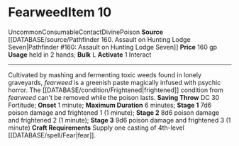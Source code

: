 ﻿---
actions: '[one-action]'
bulk: L
duration: 6 minutes
id: '828'
item_category: Alchemical Items
item_subcategory: Alchemical Poisons
level: '10'
name: Fearweed
onset: 1 minute
price: 160 gp
rarity: Uncommon
saving_throw: DC 30 Fortitude
source: '[[DATABASE/source/Pathfinder 160. Assault on Hunting Lodge Seven|Pathfinder
  #160: Assault on Hunting Lodge Seven]]'
stage: 'Stage 1: 7d6 poison damage and frightened 1 (1 minute)Stage 2: 8d6 poison
  damage and frightened 2 (1 minute)Stage 3: 9d6 poison damage and frightened 3 (1
  minute)'
subcategory: alchemical/poison
trait:
- '[[DATABASE/trait/Consumable|Consumable]]'
- '[[DATABASE/trait/Contact|Contact]]'
- '[[DATABASE/trait/Divine|Divine]]'
- '[[DATABASE/trait/Poison|Poison]]'
- '[[DATABASE/trait/Uncommon|Uncommon]]'
type: Item
usage: held in 2 hands

---
# Fearweed<span class="item-type">Item 10</span>

<span class="trait-uncommon item-trait">Uncommon</span><span class="item-trait">Consumable</span><span class="item-trait">Contact</span><span class="item-trait">Divine</span><span class="item-trait">Poison</span>
**Source** [[DATABASE/source/Pathfinder 160. Assault on Hunting Lodge Seven|Pathfinder #160: Assault on Hunting Lodge Seven]]
**Price** 160 gp
**Usage** held in 2 hands; **Bulk** L
**Activate** <span class="action-icon">1</span> Interact

---
Cultivated by mashing and fermenting toxic weeds found in lonely graveyards, _fearweed_ is a greenish paste magically infused with psychic horror. The [[DATABASE/condition/Frightened|frightened]] condition from _fearweed_ can't be removed while the poison lasts.
 **Saving Throw** DC 30 Fortitude; **Onset** 1 minute; **Maximum Duration** 6 minutes; **Stage 1** 7d6 poison damage and frightened 1 (1 minute); **Stage 2** 8d6 poison damage and frightened 2 (1 minute); **Stage 3** 9d6 poison damage and frightened 3 (1 minute)
**Craft Requirements** Supply one casting of 4th-level [[DATABASE/spell/Fear|fear]].